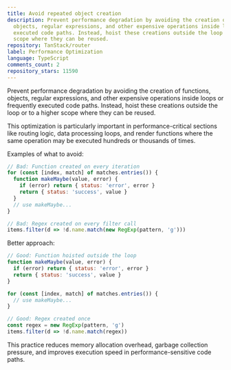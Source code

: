 ```yaml
---
title: Avoid repeated object creation
description: Prevent performance degradation by avoiding the creation of functions,
  objects, regular expressions, and other expensive operations inside loops or frequently
  executed code paths. Instead, hoist these creations outside the loop or to a higher
  scope where they can be reused.
repository: TanStack/router
label: Performance Optimization
language: TypeScript
comments_count: 2
repository_stars: 11590
---
```


Prevent performance degradation by avoiding the creation of functions, objects, regular expressions, and other expensive operations inside loops or frequently executed code paths. Instead, hoist these creations outside the loop or to a higher scope where they can be reused.

This optimization is particularly important in performance-critical sections like routing logic, data processing loops, and render functions where the same operation may be executed hundreds or thousands of times.

Examples of what to avoid:
```javascript
// Bad: Function created on every iteration
for (const [index, match] of matches.entries()) {
  function makeMaybe(value, error) {
    if (error) return { status: 'error', error }
    return { status: 'success', value }
  }
  // use makeMaybe...
}

// Bad: Regex created on every filter call
items.filter(d => !d.name.match(new RegExp(pattern, 'g')))
```

Better approach:
```javascript
// Good: Function hoisted outside the loop
function makeMaybe(value, error) {
  if (error) return { status: 'error', error }
  return { status: 'success', value }
}

for (const [index, match] of matches.entries()) {
  // use makeMaybe...
}

// Good: Regex created once
const regex = new RegExp(pattern, 'g')
items.filter(d => !d.name.match(regex))
```

This practice reduces memory allocation overhead, garbage collection pressure, and improves execution speed in performance-sensitive code paths.